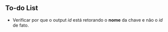 ## To-do List

- Verificar por que o output _id_ está retorando o __nome__ da chave e não o _id_ de fato.